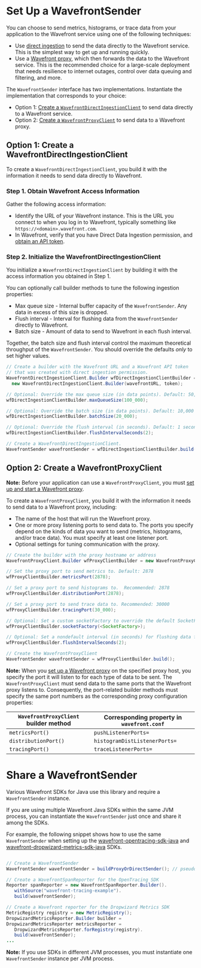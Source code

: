 # Set Up a WavefrontSender
You can choose to send metrics, histograms, or trace data from your application to the Wavefront service using one of the following techniques:
* Use [direct ingestion](https://docs.wavefront.com/direct_ingestion.html) to send the data directly to the Wavefront service. This is the simplest way to get up and running quickly.
* Use a [Wavefront proxy](https://docs.wavefront.com/proxies.html), which then forwards the data to the Wavefront service. This is the recommended choice for a large-scale deployment that needs resilience to internet outages, control over data queuing and filtering, and more. 

The `WavefrontSender` interface has two implementations. Instantiate the implementation that corresponds to your choice:
* Option 1: [Create a `WavefrontDirectIngestionClient`](#option-1-create-a-wavefrontdirectingestionclient) to send data directly to a Wavefront service.
* Option 2: [Create a `WavefrontProxyClient`](#option-2-create-a-wavefrontproxyclient) to send data to a Wavefront proxy.

## Option 1: Create a WavefrontDirectIngestionClient
To create a `WavefrontDirectIngestionClient`, you build it with the information it needs to send data directly to Wavefront.

### Step 1. Obtain Wavefront Access Information
Gather the following access information:

* Identify the URL of your Wavefront instance. This is the URL you connect to when you log in to Wavefront, typically something like `https://<domain>.wavefront.com`.
* In Wavefront, verify that you have Direct Data Ingestion permission, and [obtain an API token](http://docs.wavefront.com/wavefront_api.html#generating-an-api-token).

### Step 2. Initialize the WavefrontDirectIngestionClient
You initialize a `WavefrontDirectIngestionClient` by building it with the access information you obtained in Step 1.

You can optionally call builder methods to tune the following ingestion properties:

* Max queue size - Internal buffer capacity of the `WavefrontSender`. Any data in excess of this size is dropped.
* Flush interval - Interval for flushing data from the `WavefrontSender` directly to Wavefront.
* Batch size - Amount of data to send to Wavefront in each flush interval.

Together, the batch size and flush interval control the maximum theoretical throughput of the `WavefrontSender`. You should override the defaults _only_ to set higher values.

```java
// Create a builder with the Wavefront URL and a Wavefront API token
// that was created with direct ingestion permission.
WavefrontDirectIngestionClient.Builder wfDirectIngestionClientBuilder =
  new WavefrontDirectIngestionClient.Builder(wavefrontURL, token);

// Optional: Override the max queue size (in data points). Default: 50,000
wfDirectIngestionClientBuilder.maxQueueSize(100_000);

// Optional: Override the batch size (in data points). Default: 10,000
wfDirectIngestionClientBuilder.batchSize(20_000);

// Optional: Override the flush interval (in seconds). Default: 1 second
wfDirectIngestionClientBuilder.flushIntervalSeconds(2);

// Create a WavefrontDirectIngestionClient.
WavefrontSender wavefrontSender = wfDirectIngestionClientBuilder.build();
 ```

## Option 2: Create a WavefrontProxyClient

**Note:** Before your application can use a `WavefrontProxyClient`, you must [set up and start a Wavefront proxy](https://github.com/wavefrontHQ/java/tree/master/proxy#set-up-a-wavefront-proxy).

To create a `WavefrontProxyClient`, you build it with the information it needs to send data to a Wavefront proxy, including:

* The name of the host that will run the Wavefront proxy.
* One or more proxy listening ports to send data to. The ports you specify depend on the kinds of data you want to send (metrics, histograms, and/or trace data). You must specify at least one listener port. 
* Optional settings for tuning communication with the proxy.


```java
// Create the builder with the proxy hostname or address
WavefrontProxyClient.Builder wfProxyClientBuilder = new WavefrontProxyClient.Builder(proxyHostName);

// Set the proxy port to send metrics to. Default: 2878
wfProxyClientBuilder.metricsPort(2878);

// Set a proxy port to send histograms to.  Recommended: 2878
wfProxyClientBuilder.distributionPort(2878);

// Set a proxy port to send trace data to. Recommended: 30000
wfProxyClientBuilder.tracingPort(30_000);

// Optional: Set a custom socketFactory to override the default SocketFactory
wfProxyClientBuilder.socketFactory(<SocketFactory>);

// Optional: Set a nondefault interval (in seconds) for flushing data from the sender to the proxy. Default: 5 seconds
wfProxyClientBuilder.flushIntervalSeconds(2);

// Create the WavefrontProxyClient
WavefrontSender wavefrontSender = wfProxyClientBuilder.build();
 ```
**Note:** When you [set up a Wavefront proxy](https://github.com/wavefrontHQ/java/tree/master/proxy#set-up-a-wavefront-proxy) on the specified proxy host, you specify the port it will listen to for each type of data to be sent. The `WavefrontProxyClient` must send data to the same ports that the Wavefront proxy listens to. Consequently, the port-related builder methods must specify the same port numbers as the corresponding proxy configuration properties: 

| `WavefrontProxyClient` builder method | Corresponding property in `wavefront.conf` |
| ----- | -------- |
| `metricsPort()` | `pushListenerPorts=` |
| `distributionPort()` | `histogramDistListenerPorts=` |
| `tracingPort()` | `traceListenerPorts=` |
 
# Share a WavefrontSender

Various Wavefront SDKs for Java use this library and require a `WavefrontSender` instance.

If you are using multiple Wavefront Java SDKs within the same JVM process, you can instantiate the `WavefrontSender` just once and share it among the SDKs. 
 
For example, the following snippet shows how to use the same `WavefrontSender` when setting up the [wavefront-opentracing-sdk-java](https://github.com/wavefrontHQ/wavefront-opentracing-sdk-java) and  [wavefront-dropwizard-metrics-sdk-java](https://github.com/wavefrontHQ/wavefront-dropwizard-metrics-sdk-java) SDKs.

```java

// Create a WavefrontSender
WavefrontSender wavefrontSender = buildProxyOrDirectSender(); // pseudocode

// Create a WavefrontSpanReporter for the OpenTracing SDK
Reporter spanReporter = new WavefrontSpanReporter.Builder().
   withSource("wavefront-tracing-example").
   build(wavefrontSender);

// Create a Wavefront reporter for the Dropwizard Metrics SDK
MetricRegistry registry = new MetricRegistry();
DropwizardMetricsReporter.Builder builder =   
DropwizardMetricsReporter metricsReporter =
   DropwizardMetricsReporter.forRegistry(registry).
   build(wavefrontSender);
...
```

**Note:** If you use SDKs in different JVM processes, you must instantiate one `WavefrontSender` instance per JVM process.


